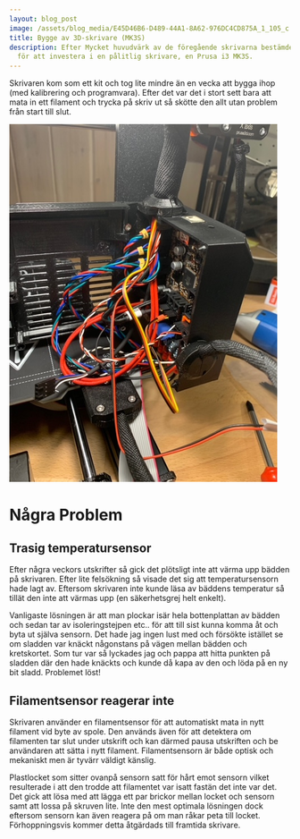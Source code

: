 ```yaml
---
layout: blog_post
image: /assets/blog_media/E45D46B6-D489-44A1-8A62-976DC4CD875A_1_105_c.jpeg
title: Bygge av 3D-skrivare (MK3S)
description: Efter Mycket huvudvärk av de föregående skrivarna bestämde jag mig
  för att investera i en pålitlig skrivare, en Prusa i3 MK3S.
---
```

Skrivaren kom som ett kit och tog lite mindre än en vecka att bygga ihop (med kalibrering och programvara). Efter det var det i stort sett bara att mata in ett filament och trycka på skriv ut så skötte den allt utan problem från start till slut.

![](/assets/blog_media/img_1793_original.jpg)

# **Några Problem**

## **Trasig temperatursensor**

Efter några veckors utskrifter så gick det plötsligt inte att värma upp bädden på skrivaren. Efter lite felsökning så visade det sig att temperatursensorn hade lagt av. Eftersom skrivaren inte kunde läsa av bäddens temperatur så tillät den inte att värmas upp (en säkerhetsgrej helt enkelt).

Vanligaste lösningen är att man plockar isär hela bottenplattan av bädden och sedan tar av isoleringstejpen etc.. för att till sist kunna komma åt och byta ut själva sensorn. Det hade jag ingen lust med och försökte istället se om sladden var knäckt någonstans på vägen mellan bädden och kretskortet. Som tur var så lyckades jag och pappa att hitta punkten på sladden där den hade knäckts och kunde då kapa av den och löda på en ny bit sladd. Problemet löst! 

## **Filamentsensor reagerar inte**

Skrivaren använder en filamentsensor för att automatiskt mata in nytt filament vid byte av spole. Den används även för att detektera om filamenten tar slut under utskrift och kan därmed pausa utskriften och be användaren att sätta i nytt filament. Filamentsensorn är både optisk och mekaniskt men är tyvärr väldigt känslig.

Plastlocket som sitter ovanpå sensorn satt för hårt emot sensorn vilket resulterade i att den trodde att filamentet var isatt fastän det inte var det. Det gick att lösa med att lägga ett par brickor mellan locket och sensorn samt att lossa på skruven lite. Inte den mest optimala lösningen dock eftersom sensorn kan även reagera på om man råkar peta till locket. Förhoppningsvis kommer detta åtgärdads till framtida skrivare.